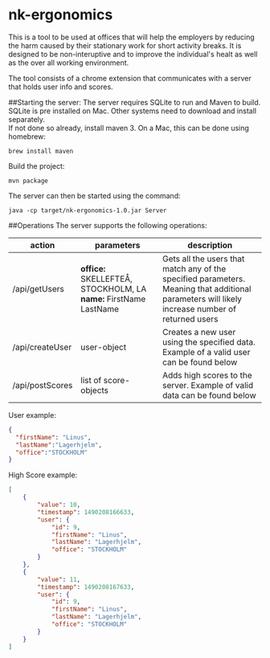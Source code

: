 # nk-ergonomics
This is a tool to be used at offices that will help the employers by reducing the harm caused by their stationary work for short activity breaks. It is designed to be non-interuptive and to improve the individual's healt as well as the over all working environment.

The tool consists of a chrome extension that communicates with a server that holds user info and scores.

##Starting the server:
The server requires SQLite to run and Maven to build. SQLite is pre installed on Mac. Other systems need to download and install separately.  
If not done so already, install maven 3. On a Mac, this can be done using homebrew:
```
brew install maven
```
Build the project:
```
mvn package
```
The server can then be started using the command:
```
java -cp target/nk-ergonomics-1.0.jar Server
```


##Operations
The server supports the following operations:  

| action          | parameters                                                   | description                                                                                                                                     |
|-----------------|--------------------------------------------------------------|-------------------------------------------------------------------------------------------------------------------------------------------------|
| /api/getUsers   | **office:** SKELLEFTEÅ, STOCKHOLM, LA   **name:** FirstName LastName | Gets all the users that match any of the specified parameters. Meaning that additional parameters will likely increase number of returned users |
| /api/createUser | user-object                                                | Creates a new user using the specified data. Example of a valid user can be found below                                                         |
| /api/postScores | list of score-objects                                      | Adds high scores to the server. Example of valid data can be found below                                                                        |

User example:
```json
{
  "firstName": "Linus",
  "lastName":"Lagerhjelm",
  "office":"STOCKHOLM"
}
```

High Score example:
```json
[
    {
	    "value": 10, 
	    "timestamp": 1490208166633, 
	    "user": {
		    "id": 9,
		    "firstName": "Linus",
		    "lastName": "Lagerhjelm",
		    "office": "STOCKHOLM"
	    }
    },
    {
	    "value": 11, 
	    "timestamp": 1490208167633, 
	    "user": {
		    "id": 9,
		    "firstName": "Linus",
		    "lastName": "Lagerhjelm",
		    "office": "STOCKHOLM"
	    }
    }
]
```